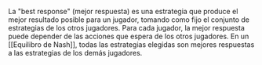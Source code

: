 La "best response" (mejor respuesta) es una estrategia que produce el mejor resultado posible para un jugador, tomando como fijo el conjunto de estrategias de los otros jugadores. Para cada jugador, la mejor respuesta puede depender de las acciones que espera de los otros jugadores. En un [[Equilibro de Nash]], todas las estrategias elegidas son mejores respuestas a las estrategias de los demás jugadores.